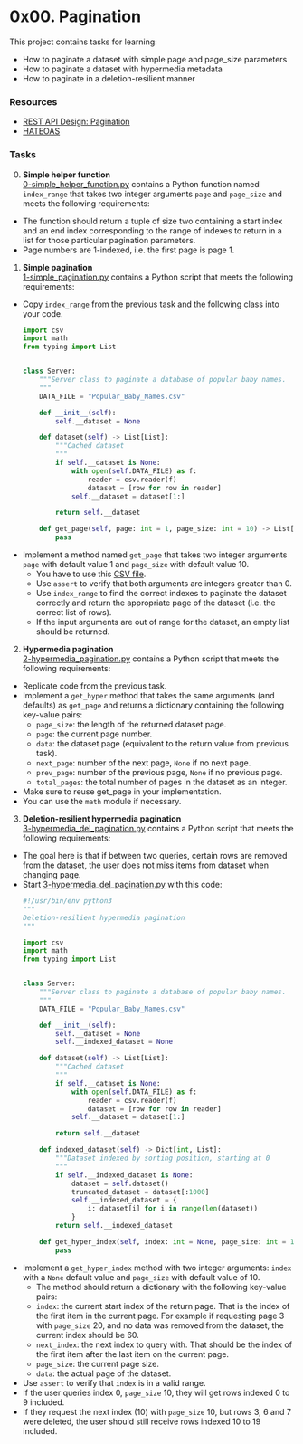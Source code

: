 # 0x00. Pagination

This project contains tasks for learning:
- How to paginate a dataset with simple page and page_size parameters
- How to paginate a dataset with hypermedia metadata
- How to paginate in a deletion-resilient manner

### Resources

- [REST API Design: Pagination](https://intranet.alxswe.com/rltoken/7Kdzi9CH1LdSfNQ4RaJUQw)
- [HATEOAS](https://intranet.alxswe.com/rltoken/tfzcEbTSdMYSYxsspJH_oA)

### Tasks

0. **Simple helper function**<br/>[0-simple_helper_function.py](0-simple_helper_function.py) contains a Python function named `index_range` that takes two integer arguments `page` and `page_size` and meets the following requirements:
  + The function should return a tuple of size two containing a start index and an end index corresponding to the range of indexes to return in a list for those particular pagination parameters.
  + Page numbers are 1-indexed, i.e. the first page is page 1.

1. **Simple pagination**<br/>[1-simple_pagination.py](1-simple_pagination.py) contains a Python script that meets the following requirements:
  + Copy `index_range` from the previous task and the following class into your code.
    ```python
    import csv
    import math
    from typing import List


    class Server:
        """Server class to paginate a database of popular baby names.
        """
        DATA_FILE = "Popular_Baby_Names.csv"

        def __init__(self):
            self.__dataset = None

        def dataset(self) -> List[List]:
            """Cached dataset
            """
            if self.__dataset is None:
                with open(self.DATA_FILE) as f:
                    reader = csv.reader(f)
                    dataset = [row for row in reader]
                self.__dataset = dataset[1:]

            return self.__dataset

        def get_page(self, page: int = 1, page_size: int = 10) -> List[List]:
            pass
    ```
  + Implement a method named `get_page` that takes two integer arguments `page` with default value 1 and `page_size` with default value 10.
    + You have to use this [CSV file](Popular_Baby_Names.csv).
    + Use `assert` to verify that both arguments are integers greater than 0.
    + Use `index_range` to find the correct indexes to paginate the dataset correctly and return the appropriate page of the dataset (i.e. the correct list of rows).
    + If the input arguments are out of range for the dataset, an empty list should be returned.

2. **Hypermedia pagination**<br/>[2-hypermedia_pagination.py](2-hypermedia_pagination.py) contains a Python script that meets the following requirements:
  + Replicate code from the previous task.
  + Implement a `get_hyper` method that takes the same arguments (and defaults) as `get_page` and returns a dictionary containing the following key-value pairs:
    + `page_size`: the length of the returned dataset page.
    + `page`: the current page number.
    + `data`: the dataset page (equivalent to the return value from previous task).
    + `next_page`: number of the next page, `None` if no next page.
    + `prev_page`: number of the previous page, `None` if no previous page.
    + `total_pages`: the total number of pages in the dataset as an integer.
  + Make sure to reuse get_page in your implementation.
  + You can use the `math` module if necessary.

3. **Deletion-resilient hypermedia pagination**<br/>[3-hypermedia_del_pagination.py](3-hypermedia_del_pagination.py) contains a Python script that meets the following requirements:
  + The goal here is that if between two queries, certain rows are removed from the dataset, the user does not miss items from dataset when changing page.
  + Start [3-hypermedia_del_pagination.py](3-hypermedia_del_pagination.py) with this code:
    ```python
    #!/usr/bin/env python3
    """
    Deletion-resilient hypermedia pagination
    """

    import csv
    import math
    from typing import List


    class Server:
        """Server class to paginate a database of popular baby names.
        """
        DATA_FILE = "Popular_Baby_Names.csv"

        def __init__(self):
            self.__dataset = None
            self.__indexed_dataset = None

        def dataset(self) -> List[List]:
            """Cached dataset
            """
            if self.__dataset is None:
                with open(self.DATA_FILE) as f:
                    reader = csv.reader(f)
                    dataset = [row for row in reader]
                self.__dataset = dataset[1:]

            return self.__dataset

        def indexed_dataset(self) -> Dict[int, List]:
            """Dataset indexed by sorting position, starting at 0
            """
            if self.__indexed_dataset is None:
                dataset = self.dataset()
                truncated_dataset = dataset[:1000]
                self.__indexed_dataset = {
                    i: dataset[i] for i in range(len(dataset))
                }
            return self.__indexed_dataset

        def get_hyper_index(self, index: int = None, page_size: int = 10) -> Dict:
            pass
    ```
  + Implement a `get_hyper_index` method with two integer arguments: `index` with a `None` default value and `page_size` with default value of 10.
    + The method should return a dictionary with the following key-value pairs:
    + `index`: the current start index of the return page. That is the index of the first item in the current page. For example if requesting page 3 with `page_size` 20, and no data was removed from the dataset, the current index should be 60.
    + `next_index`: the next index to query with. That should be the index of the first item after the last item on the current page.
    + `page_size`: the current page size.
    + `data`: the actual page of the dataset.
  + Use `assert` to verify that `index` is in a valid range.
  + If the user queries index 0, `page_size` 10, they will get rows indexed 0 to 9 included.
  + If they request the next index (10) with `page_size` 10, but rows 3, 6 and 7 were deleted, the user should still receive rows indexed 10 to 19 included.
